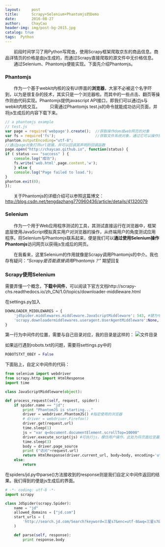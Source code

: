 ```yaml
---
layout:     post               
title:      Scrapy+Selenium+Phantomjs的Demo
date:       2016-08-27       
author:     ChayCao    
header-img: img/post-bg-2015.jpg 
catalog: true 
tags:  Python                            
---
```


　　前段时间学习了用Python写爬虫，使用Scrapy框架爬取京东的商品信息。商品详情页的价格是由js生成的，而通过Scrapy直接爬取的源文件中无价格信息。
　　通过Selenium、Phantomjs便能实现。下面先介绍Phantomjs。
### Phantomjs
　　作为一个基于webkit内核的没有UI界面的**浏览器**，大家不必被这个名字吓到，以为是很复杂的技术，其实只是一个浏览器啦。而其中的一些点击、翻页等操作则由代码实现。Phantomjs提供javascript API接口，即我们可以通过js与webkit内核交互。
　　只需通过Phantomjs test.js的命令就能成功访问页面，并将js生成后的内容下载下来。
```javascript
// a phantomjs example
// test.js
var page = require('webpage').create();  //获取操作dom或web网页的对象
var fs = require('fs');                  //获取文件系统对象，通过它可以操作操作系统的文件操作，包括read、write、move、copy、delete等。
phantom.outputEncoding="utf-8";
//通过page对象打开url链接，并可以回调其声明的回调函数
page.open("http://chaycao.github.io", function(status) {   
if ( status === "success" ) {
	console.log("成功");
	fs.write('web.html',page.content,'w');
	} else {
	console.log("Page failed to load.");
}
phantom.exit(0);
}); 
```
　　关于Phantomjs的详细介绍可以参照这篇博文：http://blog.csdn.net/tengdazhang770960436/article/details/41320079
### Selenium
　　作为一个用于Web应用程序测试的工具，其测试直接运行在浏览器中，框架底层使用JavaScript模拟真实用户对浏览器的操作，从终端用户的角度测试应用程序。将Selenium与Phantomjs联系起来，便是我们可以**通过使用Selenium操作Phantomjs**访问网页以获得js生成后的网页。

　　在我看来，这里Selenium的作用就像是Scrapy调用Phantomjs的中介。我也存有疑问：*“Scrapy是否能直接调用Phantomjs？”* 期望回复

### Scrapy使用Selenium
需要弄懂一个概念，**下载中间件**，可以阅读下官方文档http://scrapy-chs.readthedocs.io/zh_CN/1.0/topics/downloader-middleware.html

在settings.py加入
```python
DOWNLOADER_MIDDLEWARES = {
    'jdSpider.middlewares.middleware.JavaScriptMiddleware': 543, #键为中间件类的路径，值为中间件的顺序
    'scrapy.downloadermiddlewares.useragent.UserAgentMiddleware':None, #禁止内置的中间件
}
```
第一行为中间件的位置，需要与自己目录对应，我的目录是这样的：
![文件目录](http://upload-images.jianshu.io/upload_images/2489662-fce77b54a9fca3fc.png?imageMogr2/auto-orient/strip%7CimageView2/2/w/1240)

如果运行遇到robots.txt的问题，需要将settings.py中的
```python
ROBOTSTXT_OBEY = False
```
下面贴上，自定义中间件的代码：
```python
from selenium import webdriver
from scrapy.http import HtmlResponse
import time

class JavaScriptMiddleware(object):

def process_request(self, request, spider):
    if spider.name == "jd":
        print "PhantomJS is starting..."
        driver = webdriver.PhantomJS() #指定使用的浏览器
        # driver = webdriver.Firefox()
        driver.get(request.url)
        time.sleep(1)
        js = "var q=document.documentElement.scrollTop=10000" 
        driver.execute_script(js) #可执行js，模仿用户操作。此处为将页面拉至最底端。       
        time.sleep(3)
        body = driver.page_source
        print ("访问"+request.url)
        return HtmlResponse(driver.current_url, body=body, encoding='utf-8', request=request)
    else:
        return
```

在spiders/jd.py中parse()方法接收到的response则是我们自定义中间件返回的结果。我们得到的便是js生成后的界面。
```python
# -*- coding: utf-8 -*-
import scrapy

class JdSpider(scrapy.Spider):
    name = "jd"
    allowed_domains = ["jd.com"]
    start_urls = (
        'http://search.jd.com/Search?keyword=三星s7&enc=utf-8&wq=三星s7&pvid=tj0sfuri.v70avo',
    )

    def parse(self, response):
        print response.body
```